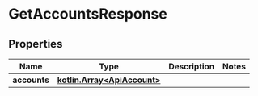 
# GetAccountsResponse

## Properties
Name | Type | Description | Notes
------------ | ------------- | ------------- | -------------
**accounts** | [**kotlin.Array&lt;ApiAccount&gt;**](ApiAccount.md) |  | 



